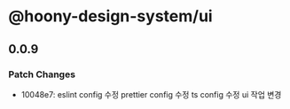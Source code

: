 # @hoony-design-system/ui

## 0.0.9

### Patch Changes

- 10048e7: eslint config 수정
  prettier config 수정
  ts config 수정
  ui 작업 변경
